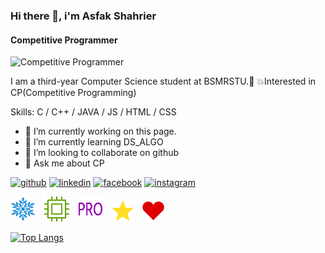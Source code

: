 ### Hi there 👋, i'm Asfak Shahrier
#### Competitive Programmer
![Competitive Programmer](https://scontent.fdac24-4.fna.fbcdn.net/v/t1.6435-9/132415997_2825618934353103_864594888089992092_n.jpg?_nc_cat=107&ccb=1-7&_nc_sid=174925&_nc_eui2=AeGfr1ctWcvoKk7WRP65eUQp5j7iAgAzBKXmPuICADMEpWys8gPJE8KPohoLpI7jwibW2PhH39KqjtwdoyCUZpuH&_nc_ohc=aO2UZkw7eh8AX-Urvb2&_nc_oc=AQmVGyj1wMuxbeDjlKOXaEav_TXIOC52o02GN5XJgXvyEYYQBo60HQbZi1r-rs80tGc&_nc_ht=scontent.fdac24-4.fna&oh=00_AfA0lEBiMS95J4U4aJoN22Gal4XaMxrfp3Z3w1N34jVj6A&oe=63C7EA9F)

I am a third-year Computer Science student at BSMRSTU.💢 💥Interested in CP(Competitive Programming)

Skills: C  / C++ / JAVA  / JS / HTML / CSS

- 🔭 I’m currently working on this page. 
- 🌱 I’m currently learning DS_ALGO 
- 👯 I’m looking to collaborate on github 
- 💬 Ask me about CP 


[<img src='https://cdn.jsdelivr.net/npm/simple-icons@3.0.1/icons/github.svg' alt='github' height='40'>](https://github.com/https://github.com/asfak27)  [<img src='https://cdn.jsdelivr.net/npm/simple-icons@3.0.1/icons/linkedin.svg' alt='linkedin' height='40'>](https://www.linkedin.com/in/https://www.linkedin.com/in/asfak-shahrier-9b7b4523a//)  [<img src='https://cdn.jsdelivr.net/npm/simple-icons@3.0.1/icons/facebook.svg' alt='facebook' height='40'>](https://www.facebook.com/https://www.facebook.com/)  [<img src='https://cdn.jsdelivr.net/npm/simple-icons@3.0.1/icons/instagram.svg' alt='instagram' height='40'>](https://www.instagram.com/shahrier_chisty/)  

<a href='https://archiveprogram.github.com/'><img src='https://raw.githubusercontent.com/acervenky/animated-github-badges/master/assets/acbadge.gif' width='40' height='40'></a> <a href='https://docs.github.com/en/developers'><img src='https://raw.githubusercontent.com/acervenky/animated-github-badges/master/assets/devbadge.gif' width='40' height='40'></a> <a href='https://github.com/pricing'><img src='https://raw.githubusercontent.com/acervenky/animated-github-badges/master/assets/pro.gif' width='40' height='40'></a> <a href='https://stars.github.com/'><img src='https://raw.githubusercontent.com/acervenky/animated-github-badges/master/assets/starbadge.gif' width='35' height='35'></a> <a href='https://docs.github.com/en/github/supporting-the-open-source-community-with-github-sponsors'><img src='https://raw.githubusercontent.com/acervenky/animated-github-badges/master/assets/sponsorbadge.gif' width='35' height='35'></a> 

[![Top Langs](https://github-readme-stats.vercel.app/api/top-langs/?username=anuraghazra&layout=compact)](https://github.com/anuraghazra/github-readme-stats)


